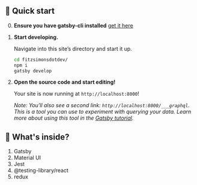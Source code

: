 ## 🚀 Quick start

0. **Ensure you have gatsby-cli installed** 
    [get it here](https://www.gatsbyjs.org/)

1.  **Start developing.**

    Navigate into this site’s directory and start it up.

    ```sh
    cd fitzsimonsdotdev/
    npm i
    gatsby develop
    ```

2.  **Open the source code and start editing!**

    Your site is now running at `http://localhost:8000`!

    _Note: You'll also see a second link: _`http://localhost:8000/___graphql`_. This is a tool you can use to experiment with querying your data. Learn more about using this tool in the [Gatsby tutorial](https://www.gatsbyjs.org/tutorial/part-five/#introducing-graphiql)._

## 🧐 What's inside?

1. Gatsby
2. Material UI
3. Jest
4. @testing-library/react
5. redux

